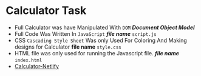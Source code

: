  # Calculator Task

 + Full Calculator was have Manipulated With `DOM` ***Document Object Model***
 + Full Code Was Written In `JavaScript` ***file name*** `script.js`
 + CSS `Cascading Style Sheet` Was only Used For Coloring And Making designs for Calculator **file name** `style.css`
 + HTML file was only used for running the Javascript file. ***file name*** `index.html`
 + [Calculator-Netlify]()